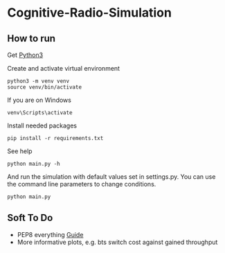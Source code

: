 # Cognitive-Radio-Simulation

## How to run

Get [Python3](https://www.python.org/downloads/)

Create and activate virtual environment

```
python3 -m venv venv
source venv/bin/activate
```

If you are on Windows

```
venv\Scripts\activate
```

Install needed packages

```
pip install -r requirements.txt
```

See help 

```
python main.py -h
```

And run the simulation with default values set in settings.py. You can 
use the command line parameters to change conditions.

```
python main.py
```


## Soft To Do
* PEP8 everything [Guide](https://www.python.org/dev/peps/pep-0008/])
* More informative plots, e.g. bts switch cost against gained throughput
